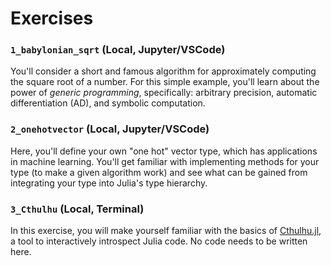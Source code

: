 # Exercises

### `1_babylonian_sqrt` (Local, Jupyter/VSCode)

You'll consider a short and famous algorithm for approximately computing the square root of a number. For this simple example, you'll learn about the power of *generic programming*, specifically: arbitrary precision, automatic differentiation (AD), and symbolic computation.

### `2_onehotvector` (Local, Jupyter/VSCode)

Here, you'll define your own "one hot" vector type, which has applications in machine learning. You'll get familiar with implementing methods for your type (to make a given algorithm work) and see what can be gained from integrating your type into Julia's type hierarchy.

### `3_Cthulhu` (Local, Terminal)

In this exercise, you will make yourself familiar with the basics of [Cthulhu.jl](https://github.com/JuliaDebug/Cthulhu.jl), a tool to interactively introspect Julia code. No code needs to be written here.